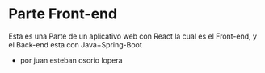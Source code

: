 # Parte Front-end

Esta es una Parte de un aplicativo web con React la cual es el Front-end, y el Back-end esta con Java+Spring-Boot

- por juan esteban osorio lopera

